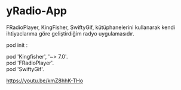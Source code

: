 # yRadio-App
FRadioPlayer,
KingFisher,
SwiftyGif,
 kütüphanelerini kullanarak  kendi ihtiyaclarıma göre geliştirdiğim radyo uygulamasıdır.



pod init :

pod 'Kingfisher', '~> 7.0'.  <br>
pod 'FRadioPlayer'. <br>
pod 'SwiftyGif'.  <br>
   


 


https://youtu.be/kmZ8hhK-THo
